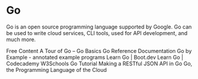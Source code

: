 <DedicatedRoadmap
  href='/golang'
  title='Go Roadmap'
  description='Click to check the detailed Go Roadmap.'
/>


# Go

Go is an open source programming language supported by Google. Go can be used to write cloud services, CLI tools, used for API development, and much more.

<ResourceGroupTitle>Free Content</ResourceGroupTitle>
<BadgeLink badgeText='Read' colorScheme="yellow" href='https://go.dev/tour/welcome/1'>A Tour of Go – Go Basics</BadgeLink>
<BadgeLink badgeText='Read' colorScheme="yellow" href='https://go.dev/doc/'>Go Reference Documentation</BadgeLink>
<BadgeLink badgeText='Read' colorScheme="yellow" href='https://gobyexample.com/'>Go by Example - annotated example programs</BadgeLink>
<BadgeLink colorScheme='green' badgeText='Course' href='https://boot.dev/learn/learn-golang'>Learn Go | Boot.dev </BadgeLink>
<BadgeLink colorScheme='green' badgeText='Course' href='https://www.codecademy.com/learn/learn-go'>Learn Go | Codecademy</BadgeLink>
<BadgeLink colorScheme='green' badgeText='Course' href='https://www.w3schools.com/go/'>W3Schools Go Tutorial </BadgeLink>
<BadgeLink badgeText='Read' colorScheme="yellow" href='https://thenewstack.io/make-a-restful-json-api-go/'>Making a RESTful JSON API in Go</BadgeLink>
<BadgeLink badgeText='Read' colorScheme="yellow" href='https://thenewstack.io/go-the-programming-language-of-the-cloud/'>Go, the Programming Language of the Cloud</BadgeLink>
